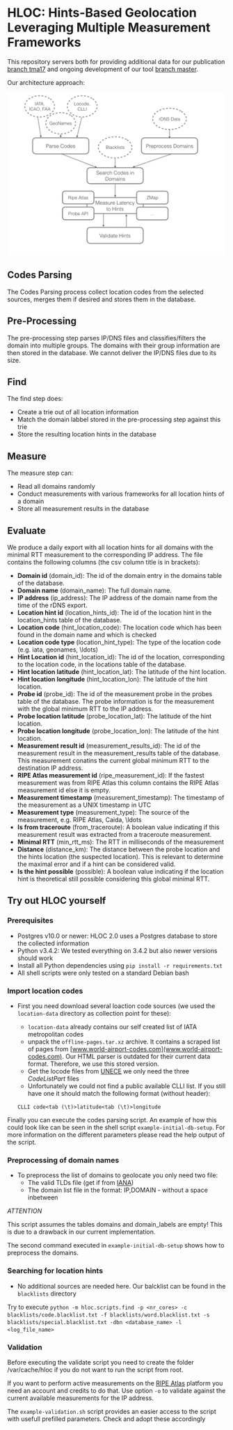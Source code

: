 # HLOC: Hints-Based Geolocation Leveraging Multiple Measurement Frameworks

This repository servers both for providing additional data for our publication [branch tma17](https://github.com/tumi8/hloc/tree/tma17) and ongoing development of our tool [branch master](https://github.com/tumi8/hloc).

Our architecture approach:

<img src="images/schema.jpg" alt="Drawing" width=500 />

## Codes Parsing

The Codes Parsing process collect location codes from the selected sources, merges them if desired and stores them in the database.

## Pre-Processing

The pre-processing step parses IP/DNS files and classifies/filters the domain into multiple groups. The domains with their group information are then stored in the database.
We cannot deliver the IP/DNS files due to its size.

## Find

The find step does:

* Create a trie out of all location information
* Match the domain labbel stored in the pre-processing step against this trie
* Store the resulting location hints in the database

## Measure

The measure step can:

* Read all domains randomly
* Conduct measurements with various frameworks for all location hints of a domain
* Store all measurement results in the database

## Evaluate

We produce a daily export with all location hints for all domains with the minimal RTT measurement to the corresponding IP address.
The file contains the following columns (the csv column title is in brackets):

* **Domain id** (domain\_id): The id of the domain entry in the domains table of the database.
* **Domain name** (domain\_name): The full domain name.
* **IP address** (ip\_address): The IP address of the domain name from the time of the rDNS export.
* **Location hint id** (location\_hints\_id): The id of the location hint in the location\_hints table of the database.
* **Location code** (hint\_location\_code): The location code which has been found in the domain name and which is checked
* **Location code type** (location\_hint\_type): The type of the location code (e.g. iata, geonames, \ldots)
* **Hint Location id** (hint\_location\_id): The id of the location, corresponding to the location code, in the locations table of the database.
* **Hint location latitude** (hint\_location\_lat): The latitude of the hint location.
* **Hint location longitude** (hint\_location\_lon): The latitude of the hint location.
* **Probe id** (probe\_id): The id of the measurement probe in the probes table of the database. The probe information is for the measurement with the global minimum RTT to the IP address.
* **Probe location latitude** (probe\_location\_lat): The latitude of the hint location.
* **Probe location longitude** (probe\_location\_lon): The latitude of the hint location.
* **Measurement result id** (measurement\_results\_id): The id of the measurement result in the measurement\_results table of the database. This measurement conatins the current global minimum RTT to the destination IP address.
* **RIPE Atlas measurement id** (ripe\_measurement\_id): If the fastest measurement was from RIPE Atlas this column contains the RIPE Atlas measurement id else it is empty.
* **Measurement timestamp** (measurement\_timestamp): The timestamp of the measurement as a UNIX timestamp in UTC
* **Measurement type** (measurement\_type): The source of the measurement, e.g. RIPE Atlas, Caida, \ldots
* **Is from traceroute** (from\_traceroute): A boolean value indicating if this measurement result was extracted from a traceroute measurement.
* **Minimal RTT** (min\_rtt\_ms): The RTT in milliseconds of the measurement
* **Distance** (distance\_km): The distance between the probe location and the hints location (the suspected location). This is relevant to determine the maximal error and if a hint can be considered valid.
* **Is the hint possible** (possible): A boolean value indicating if the location hint is theoretical still possible considering this global minimal RTT.

## Try out HLOC yourself

### Prerequisites

- Postgres v10.0 or newer: HLOC 2.0 uses a Postgres database to store the collected information
- Python v3.4.2: We tested everything on 3.4.2 but also newer versions should work
- Install all Python dependencies using `pip install -r requirements.txt`
- All shell scripts were only tested on a standard Debian bash

### Import location codes

- First you need download several loaction code sources (we used the `location-data` directory as collection point for these):
    - `location-data` already contains our self created list of IATA metropolitan codes
    - unpack the `offline-pages.tar.xz` archive. It contains a scraped list of pages from [www.world-airport-codes.com](www.world-airport-codes.com). 
    Our HTML parser is outdated for their current data format. Therefore, we use this stored version.
    - Get the locode files from [UNECE](https://www.unece.org/cefact/codesfortrade/codes_index.html) we only need the three *CodeListPart* files
    - Unfortunately we could not find a public available CLLI list. If you still have one it should match the following format (without header):
    
    ```
    CLLI code<tab (\t)>latitude<tab (\t)>longitude
    ```

Finally you can execute the codes parsing script. An example of how this could look like can be seen in the shell script `example-initial-db-setup`.
For more information on the different parameters please read the help output of the script.
    
### Preprocessing of domain names

- To preprocess the list of domains to geolocate you only need two file:
    - The valid TLDs file (get if from [IANA](http://data.iana.org/TLD/tlds-alpha-by-domain.txt))
    - The domain list file in the format:
    IP,DOMAIN - without a space inbetween
    
*ATTENTION*

This script assumes the tables domains and domain_labels are empty! 
This is due to a drawback in our current implementation.

The second command executed in `example-initial-db-setup` shows how to preprocess the domains.
    
### Searching for location hints

- No additional sources are needed here. Our balcklist can be found in the `blacklists` directory

Try to execute `python -m hloc.scripts.find -p <nr_cores> -c blacklists/code.blacklist.txt -f blacklists/word.blacklist.txt -s blacklists/special.blacklist.txt -dbn <database_name> -l <log_file_name>`

### Validation

Before executing the validate script you need to create the folder /var/cache/hloc if you do not want to run the script from root.

If you want to perform active measurements on the [RIPE Atlas](https://atlas.ripe.net) platform you need an account and credits to do that.
Use option `-o` to validate against the current available measurements for the IP address.

The `example-validation.sh` script provides an easier access to the script with usefull prefilled parameters.
Check and adopt these accordingly
